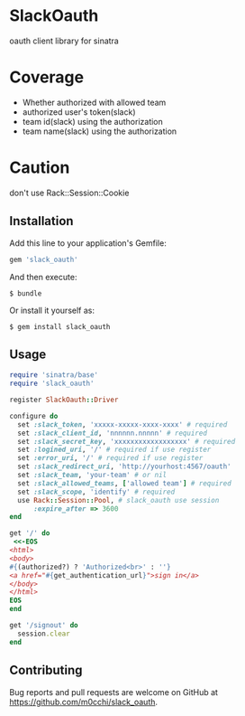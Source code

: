# SlackOauth

oauth client library for sinatra

# Coverage
- Whether authorized with allowed team
- authorized user's token(slack)
- team id(slack) using the authorization
- team name(slack) using the authorization

# Caution
don't use Rack::Session::Cookie

## Installation

Add this line to your application's Gemfile:

```ruby
gem 'slack_oauth'
```

And then execute:

    $ bundle

Or install it yourself as:

    $ gem install slack_oauth

## Usage

```ruby
require 'sinatra/base'
require 'slack_oauth'

register SlackOauth::Driver

configure do
  set :slack_token, 'xxxxx-xxxxx-xxxx-xxxx' # required
  set :slack_client_id, 'nnnnnn.nnnnn' # required
  set :slack_secret_key, 'xxxxxxxxxxxxxxxxxx' # required
  set :logined_uri, '/' # required if use register
  set :error_uri, '/' # required if use register
  set :slack_redirect_uri, 'http://yourhost:4567/oauth'
  set :slack_team, 'your-team' # or nil
  set :slack_allowed_teams, ['allowed team'] # required
  set :slack_scope, 'identify' # required
  use Rack::Session::Pool, # slack_oauth use session
      :expire_after => 3600
end

get '/' do
 <<-EOS
<html>
<body>
#{(authorized?) ? 'Authorized<br>' : ''}
<a href="#{get_authentication_url}">sign in</a>
</body>
</html>
EOS
end

get '/signout' do
  session.clear
end

```


## Contributing

Bug reports and pull requests are welcome on GitHub at https://github.com/m0cchi/slack_oauth.
